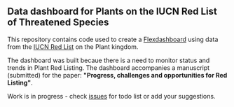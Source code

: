 ## Data dashboard for Plants on the IUCN Red List of Threatened Species


This repository contains code used to create a [Flexdashboard](https://spbachman.shinyapps.io/plantdash) using data from the [IUCN Red List](https://www.iucnredlist.org/) on the Plant kingdom.


The dashboard was built becaue there is a need to monitor status and trends in Plant Red Listing. The dashboard accompanies a manuscript (submitted) for the paper: **"Progress, challenges and opportunities for Red Listing"**.

Work is in progress - check [issues](https://github.com/stevenpbachman/RedList_Challenges/issues) for todo list or add your suggestions.

